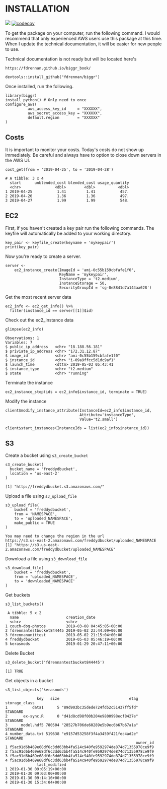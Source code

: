# INSTALLATION

![](https://travis-ci.org/fdrennan/awsR.svg?branch=master)
[![codecov](https://codecov.io/gh/fdrennan/biggr/branch/master/graph/badge.svg)](https://codecov.io/gh/fdrennan/biggr)

To get the package on your computer, run the following command. I would recommend that only experienced AWS users use this package at this time. When I update the technical documentation, it will be easier for new people to use.

Technical documentation is not ready but will be located here's
```{r, message=FALSE, warning=FALSE}
https://fdrennan.github.io/biggr_book/
```

```{r}
devtools::install_github("fdrennan/biggr")
```

Once installed, run the following.
```{r}
library(biggr)
install_python() # Only need to once
configure_aws(
          aws_access_key_id     = "XXXXXX",
          aws_secret_access_key = "XXXXXX",
          default.region        = "XXXXXX"
)
```

## Costs

It is important to monitor your costs. Today's costs do not show up immediately. Be careful and always have to option to close down servers in the AWS UI.

```{r}
cost_get(from = '2019-04-25', to = '2019-04-28')
```

```
# A tibble: 3 x 4
  start      unblended_cost blended_cost usage_quantity
  <chr>               <dbl>        <dbl>          <dbl>
1 2019-04-25           1.41         1.41           457.
2 2019-04-26           1.36         1.36           497.
3 2019-04-27           1.99         1.99           548.
```

## EC2

First, if you haven't created a key pair run the following commands. The keyfile will automatically be added to your working directory.

```{r}
key_pair <- keyfile_create(keyname = 'mykeypair')
print(key_pair)
```

Now you're ready to create a server. 
```{r}
server <- 
    ec2_instance_create(ImageId = 'ami-0c55b159cbfafe1f0',
                        KeyName = 'mykeypair',
                        InstanceType = 't2.medium',
                        InstanceStorage = 50,
                        SecurityGroupId = 'sg-0e8841d7a144aa628')
```

Get the most recent server data 
```{r}
ec2_info <- ec2_get_info() %>% 
  filter(instance_id == server[[1]]$id) 
```

Check out the ec2_instance data
```{r}
glimpse(ec2_info)
```

```
Observations: 1
Variables: 7
$ public_ip_address   <chr> "18.188.56.181"
$ priviate_ip_address <chr> "172.31.12.87"
$ image_id            <chr> "ami-0c55b159cbfafe1f0"
$ instance_id         <chr> "i-09a9ffcc5d1dc9af1"
$ launch_time         <dttm> 2019-05-03 05:43:41
$ instance_type       <chr> "t2.medium"
$ state               <chr> "running"
```

Terminate the instance
```{r}
ec2_instance_stop(ids = ec2_info$instance_id, terminate = TRUE)
```

Modify the instance
```{r}
client$modify_instance_attribute(InstanceId=ec2_info$instance_id, 
                                 Attribute='instanceType',
                                 Value='t2.small')

client$start_instances(InstanceIds = list(ec2_info$instance_id))
```


## S3

Create a bucket using `s3_create_bucket`

```{r}
s3_create_bucket(
  bucket_name = 'freddydbucket', 
  location = 'us-east-2'
)
```

```
[1] "http://freddydbucket.s3.amazonaws.com/"
```

Upload a file using `s3_upload_file`
```{r}
s3_upload_file(
    bucket = 'freddydbucket', 
    from = 'NAMESPACE', 
    to = 'uploaded_NAMESPACE',
    make_public = TRUE
)
```

```
You may need to change the region in the url
https://s3.us-east-2.amazonaws.com/freddydbucket/uploaded_NAMESPACE
[1] "https://s3.us-east-2.amazonaws.com/freddydbucket/uploaded_NAMESPACE"
```

Download a file using `s3_download_file`
```{r}
s3_download_file(
    bucket = 'freddydbucket', 
    from = 'uploaded_NAMESPACE', 
    to = 'downloaded_NAMESPACE'
)
```

Get buckets
```{r}
s3_list_buckets()
```

```
 A tibble: 5 x 2
  name                     creation_date            
  <chr>                    <chr>                    
1 couch-dog-photos         2019-03-08 04:45:05+00:00
2 fdrennantestbucket844445 2019-05-02 23:44:09+00:00
3 fdrennanunittest         2019-05-02 21:15:04+00:00
4 freddydbucket            2019-05-03 05:46:19+00:00
5 kerasmods                2019-01-29 20:47:11+00:00
```

Delete Bucket
```{r}
s3_delete_bucket('fdrennantestbucket844445')
```

```
[1] TRUE
```

Get objects in a bucket
```{r}
s3_list_objects('kerasmods')
```

```
              key   size                               etag storage_class
1           data1      5 "89d903bc35dede724fd52c51437ff5fd"      STANDARD
2       ex-sync.R      0 "d41d8cd98f00b204e9800998ecf8427e"      STANDARD
3      model.hdf5 780504 "28527b706de60289e5b9ec6b67b67a1a"      STANDARD
4 number_data.txt 519638 "e9157d53258f3f4a3459f421fec4ad2e"      STANDARD
                                                          owner_id
1 f5ac91d6b469e68df6c3dd63bb4fa514c940fe9592974de874d71355978ce9f9
2 f5ac91d6b469e68df6c3dd63bb4fa514c940fe9592974de874d71355978ce9f9
3 f5ac91d6b469e68df6c3dd63bb4fa514c940fe9592974de874d71355978ce9f9
4 f5ac91d6b469e68df6c3dd63bb4fa514c940fe9592974de874d71355978ce9f9
              last_modified
1 2019-01-30 09:05:19+00:00
2 2019-01-30 09:03:00+00:00
3 2019-01-30 09:14:16+00:00
4 2019-01-30 15:34:04+00:00
```
